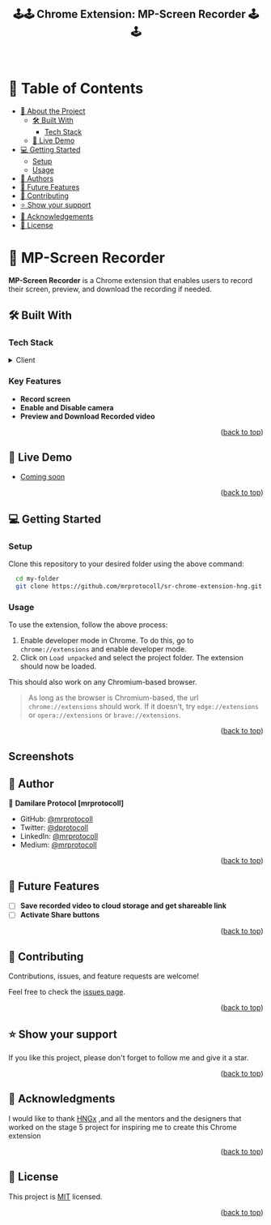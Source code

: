 <div align="center">
  <h2><b>🕹️🕹️ Chrome Extension: MP-Screen Recorder 🕹️🕹️</b></h2>
  <br/>
</div>

<a name="readme-top"></a>

<!-- TABLE OF CONTENTS -->

# 📗 Table of Contents

- [📖 About the Project](#about-project)
    - [🛠 Built With](#built-with)
        - [Tech Stack](#tech-stack)
    - [🚀 Live Demo](#live-demo)
- [💻 Getting Started](#getting-started)
    - [Setup](#setup)
    - [Usage](#usage)
- [👥 Authors](#authors)
- [🔭 Future Features](#future-features)
- [🤝 Contributing](#contributing)
- [⭐️ Show your support](#support)
- [🙏 Acknowledgements](#acknowledgements)
- [📝 License](#license)

<!-- PROJECT DESCRIPTION -->

# 📖 MP-Screen Recorder <a name="about-project"></a>

**MP-Screen Recorder** is a Chrome extension that enables users to record their screen, preview, and download the recording if needed.

## 🛠 Built With <a name="built-with"></a>

### Tech Stack <a name="tech-stack"></a>

<details>
  <summary>Client</summary>
  <ul>
    <li><a href="https://html.com/">Html</a></li>
    <li><a href="https://www.w3.org/Style/CSS/Overview.en.html">CSS</a></li>
    <li><a href="https://www.javascript.com/">JavaScript</a></li>
<li><a href="https://developer.chrome.com/docs/extensions/reference/">Chrome API</a></li>
  </ul>
</details>

<!-- Features -->

### Key Features <a name="key-features"></a>

- **Record screen**
- **Enable and Disable camera**
- **Preview and Download Recorded video**

<p align="right">(<a href="#readme-top">back to top</a>)</p>

<!-- LIVE DEMO -->

## 🚀 Live Demo <a name="live-demo"></a>

- [Coming soon](#)

<p align="right">(<a href="#readme-top">back to top</a>)</p>

<!-- GETTING STARTED -->

## 💻 Getting Started <a name="getting-started"></a>

### Setup

Clone this repository to your desired folder using the above command:

```sh
  cd my-folder
  git clone https://github.com/mrprotocoll/sr-chrome-extension-hng.git
```

### Usage

To use the extension, follow the above process:
1. Enable developer mode in Chrome. To do this, go to `chrome://extensions` and enable developer mode. 
2. Click on `Load unpacked` and select the project folder. The extension should now be loaded.

This should also work on any Chromium-based browser.

> As long as the browser is Chromium-based, the url `chrome://extensions` should work. If it doesn't, try `edge://extensions` or `opera://extensions` or `brave://extensions`.
>

<p align="right">(<a href="#readme-top">back to top</a>)</p>

## Screenshots

<!-- AUTHORS -->

## 👥 Author <a name="authors"></a>

👤 **Damilare Protocol [mrprotocoll]**

- GitHub: [@mrprotocoll](https://github.com/mrprotocoll)
- Twitter: [@dprotocoll](https://twitter.com/dprotocoll)
- LinkedIn: [@mrprotocoll](https://www.linkedin.com/in/mrprotocoll)
- Medium: [@mrprotocoll](https://medium.com/@mrprotocoll)

<p align="right">(<a href="#readme-top">back to top</a>)</p>

<!-- Features -->
## 🔭 Future Features <a name="future-features"></a>

- [ ] **Save recorded video to cloud storage and get shareable link**
- [ ] **Activate Share buttons**

<p align="right">(<a href="#readme-top">back to top</a>)</p>

<!-- CONTRIBUTING -->

## 🤝 Contributing <a name="contributing"></a>

Contributions, issues, and feature requests are welcome!

Feel free to check the [issues page](../../issues/).

<p align="right">(<a href="#readme-top">back to top</a>)</p>

<!-- SUPPORT -->
## ⭐️ Show your support <a name="support"></a>

If you like this project, please don't forget to follow me and give it a star.

<p align="right">(<a href="#readme-top">back to top</a>)</p>

<!-- ACKNOWLEDGEMENTS -->
## 🙏 Acknowledgments <a name="acknowledgements"></a>

I would like to thank [HNGx](https://internship.zuri.team/)
,and all the mentors and the designers that worked on the stage 5 project for inspiring me to create this Chrome extension

<p align="right">(<a href="#readme-top">back to top</a>)</p>

<!-- LICENSE -->

## 📝 License <a name="license"></a>

This project is [MIT](./LICENSE) licensed.

<p align="right">(<a href="#readme-top">back to top</a>)</p>


